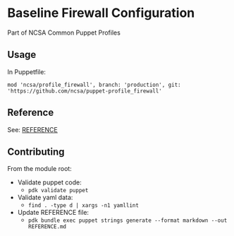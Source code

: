 # Baseline Firewall Configuration

Part of NCSA Common Puppet Profiles

## Usage
In Puppetfile:
```
mod 'ncsa/profile_firewall', branch: 'production', git: 'https://github.com/ncsa/puppet-profile_firewall'
```

## Reference
See: [REFERENCE](REFERENCE.md)

## Contributing
From the module root:
- Validate puppet code:
  - `pdk validate puppet`
- Validate yaml data:
  - `find . -type d | xargs -n1 yamllint`
- Update REFERENCE file:
  - `pdk bundle exec puppet strings generate --format markdown --out REFERENCE.md`
